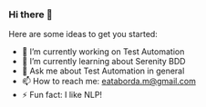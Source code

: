 ### Hi there 👋

Here are some ideas to get you started:

- 🔭 I’m currently working on Test Automation
- 🌱 I’m currently learning about Serenity BDD
- 💬 Ask me about Test Automation in general
- 📫 How to reach me: eataborda.m@gmail.com
- ⚡ Fun fact: I like NLP!
